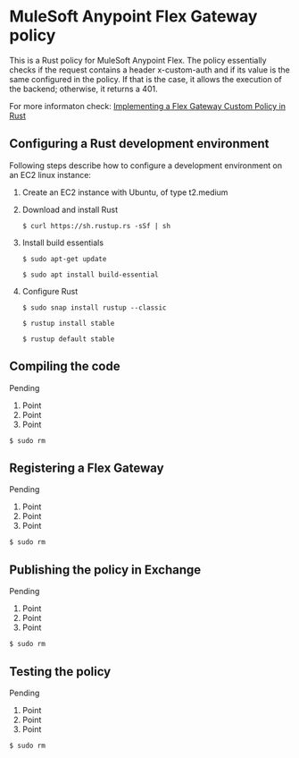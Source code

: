 # MuleSoft Anypoint Flex Gateway policy
This is a Rust policy for MuleSoft Anypoint Flex. The policy essentially checks if the request contains a header x-custom-auth and if its value is the same configured in the policy. If that is the case, it allows the execution of the backend; otherwise, it returns a 401.

For more informaton check: [Implementing a Flex Gateway Custom Policy in Rust](https://docs.mulesoft.com/gateway/policies-custom-flex-implement-rust)

## Configuring a Rust development environment

Following steps describe how to configure a development environment on an EC2 linux instance:

1. Create an EC2 instance with Ubuntu, of type t2.medium
2. Download and install Rust

    `$ curl https://sh.rustup.rs -sSf | sh`

3. Install build essentials

    `$ sudo apt-get update`

    `$ sudo apt install build-essential`

4. Configure Rust

    `$ sudo snap install rustup --classic`

    `$ rustup install stable`

    `$ rustup default stable`


## Compiling the code
Pending

1. Point
1. Point
1. Point

`$ sudo rm`


## Registering a Flex Gateway
Pending

1. Point
1. Point
1. Point

`$ sudo rm`


## Publishing the policy in Exchange
Pending

1. Point
1. Point
1. Point

`$ sudo rm`


## Testing the policy
Pending

1. Point
1. Point
1. Point

`$ sudo rm`


